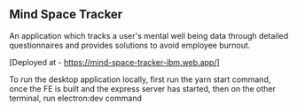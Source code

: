 ## Mind Space Tracker

An application which tracks a user's mental well being data through detailed questionnaires and provides solutions to avoid employee burnout.

[Deployed at - https://mind-space-tracker-ibm.web.app/]

To run the desktop application locally, first run the yarn start command, once the FE is built and the express server has started, then on the other terminal, run electron:dev command
